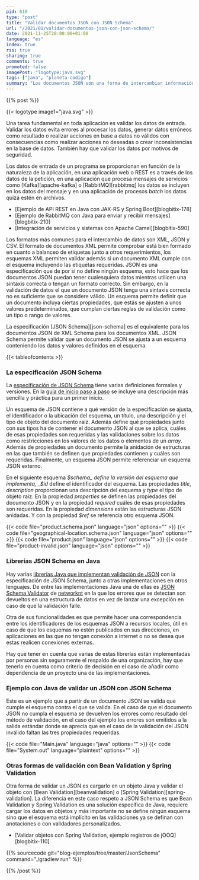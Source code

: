 ```yaml
---
pid: 610
type: "post"
title: "Validar documentos JSON con JSON Schema"
url: "/2021/01/validar-documentos-json-con-json-schema/"
date: 2021-11-25T20:00:00+01:00
language: "es"
index: true
rss: true
sharing: true
comments: true
promoted: false
imagePost: "logotype:java.svg"
tags: ["java", "planeta-codigo"]
summary: "Los documentos JSON son una forma de intercambiar información entre aplicaciones. Como en cualquier intercambio de información es conveniente validar los datos recibidos antes de realizar ninguna acción. En Java dependiendo de la librería o _framework_ utilizada aunque los datos se transmiten en formato JSON estos son transformados y recibidos como objetos Java en los cuales se realizan validaciones de tipos y conversiones de tipos y restricciones a los valores con Bean Validation o Spring Validation. La especificación JSON Schema permite definir un esquema para los documentos JSON independiente del lenguaje con la que realizar validaciones y realizar las validaciones a través de implementaciones en los diferentes lenguajes de programación incluido Java."
---
```


{{% post %}}

{{< logotype image1="java.svg" >}}

Una tarea fundamental en toda aplicación es validar los datos de entrada. Validar los datos evita errores al procesar los datos, generar datos erróneos como resultado o realizar acciones en base a datos no válidos con consecuencias como realizar acciones no deseadas o crear inconsistencias en la base de datos. También hay que validar los datos por motivos de seguridad.

Los datos de entrada de un programa se proporcionan en función de la naturaleza de la aplicación, en una aplicación web o REST es a través de los datos de la petición, en una aplicación que procesa mensajes de servicios como [Kafka][apache-kafka] o [RabbitMQ][rabbitmq] los datos se incluyen en los datos del mensaje y en una aplicación de procesos _batch_ los datos quizá estén en archivos.

* [Ejemplo de API REST en Java con JAX-RS y Spring Boot][blogbitix-178]
* [Ejemplo de RabbitMQ con Java para enviar y recibir mensajes][blogbitix-210]
* [Integración de servicios y sistemas con Apache Camel][blogbitix-590]

Los formatos más comunes para el intercambio de datos son XML, JSON y CSV. El formato de documentos XML permite comprobar está bien formado en cuanto a balanceo de etiquetas junto a otros requerimientos, los esquemas XML permiten validar además si un documento XML cumple con el esquema incluyendo las etiquetas requeridas. JSON es una especificación que de por si no define ningún esquema, esto hace que los documentos JSON puedan tener cualesquiera datos mientras utilicen una sintaxis correcta o tengan un formato correcto. Sin embargo, en la validación de datos el que un documento JSON tenga una sintaxis correcta no es suficiente que se considere válido. Un esquema permite definir que un documento incluya ciertas propiedades, que estás se ajusten a unos valores predeterminados, que cumplan ciertas reglas de validación como un tipo o rango de valores.

La especificación [JSON Schema][json-schema] es el equivalente para los documentos JSON de XML Schema para los documentos XML. JSON Schema permite validar que un documento JSON se ajusta a un esquema conteniendo los datos y valores definidos en el esquema.

{{< tableofcontents >}}

### La especificación JSON Schema

La [especificación de JSON Schema](https://json-schema.org/specification.html) tiene varias definiciones formales y versiones. En la [guía de inicio paso a paso](https://json-schema.org/learn/getting-started-step-by-step.html) se incluye una descripción más sencilla y práctica para un primer inicio.

Un esquema de JSON contiene a qué versión de la especificación se ajusta, el identificador o la ubicación del esquema, un título, una descripción y el tipo de objeto del documento raíz. Además define qué propiedades junto con sus tipos ha de contener el documento JSON al que se aplica, cuáles de esas propiedades son requeridas y las validaciones sobre los datos como restricciones en los valores de los datos o elementos de un _array_. Además de propiedades un documento permite la anidación de estructuras en las que también se definen que propiedades contienen y cuáles son requeridas. Finalmente, un esquema JSON permite referenciar un esquema JSON externo.

En el siguiente esquema _$schema_ define la versión del esquema que implementa, _$id_ define el identificador del esquema. Las propiedades _title_, _description_ proporcionan una descripción del esquema y _type_ el tipo de objeto raíz. En la propiedad _properties_ se definen las propiedades del documento JSON y en la propiedad _required_ cuáles de esas propiedades son requeridas. En la propiedad _dimensions_ están las estructuras JSON anidadas. Y con la propiedad _$ref_ se referencia otro esquema JSON.

{{< code file="product.schema.json" language="json" options="" >}}
{{< code file="geographical-location.schema.json" language="json" options="" >}}
{{< code file="product.json" language="json" options="" >}}
{{< code file="product-invalid.json" language="json" options="" >}}

### Librerías JSON Schema en Java

Hay varias [librerías Java que implementan validación de JSON](https://json-schema.org/implementations.html#validator-java) con la especificación de JSON Schema, junto a otras implementaciones en otros lenguajes. De entre las implementaciones Java una de ellas es [JSON Schema Validator](https://github.com/networknt/json-schema-validator) de [networknt](https://github.com/networknt/) en la que los errores que se detectan son devueltos en una estructura de datos en vez de lanzar una excepción en caso de que la validación falle.

Otra de sus funcionalidades es que permite hacer una correspondencia entre los identificadores de los esquemas JSON a recursos locales, útil en caso de que los esquemas no estén publicados en sus direcciones, en aplicaciones en las que no tengan conexión a internet o no se desea que estas realicen conexiones externas.

Hay que tener en cuenta que varias de estas librerías están implementadas por personas sin seguramente el respaldo de una organización, hay que tenerlo en cuenta como criterio de decisión en el caso de añadir como dependencia de un proyecto una de las implementaciones.

### Ejemplo con Java de validar un JSON con JSON Schema

Este es un ejemplo que a partir de un documento JSON se valida que cumple el esquema contra el que se valida. En el caso de que el documento JSON no cumpla el esquema se devuelven los errores como resultado del método de validación, en el caso del ejemplo los errores son emitidos a la salida estándar donde se aprecia que en el caso de la validación del JSON inválido faltan las tres propiedades requeridas.

{{< code file="Main.java" language="java" options="" >}}
{{< code file="System.out" language="plaintext" options="" >}}

### Otras formas de validación con Bean Validation y Spring Validation

Otra forma de validar un JSON es cargarlo en un objeto Java y validar el objeto con [Bean Validation][beanvalidation] o [Spring Validation][spring-validation]. La diferencia en este caso respeto a JSON Schema es que Bean Validation y Spring Validation es una solución específica de Java, requiere cargar los datos en objetos y más importante no se define ningún esquema sino que el esquema está implícito en las validaciones ya se definan con anotaciones o con validadores personalizados.

* [Validar objetos con Spring Validation, ejemplo registros de jOOQ][blogbitix-110]

{{% sourcecode git="blog-ejemplos/tree/master/JsonSchema" command="./gradlew run" %}}

{{% /post %}}
